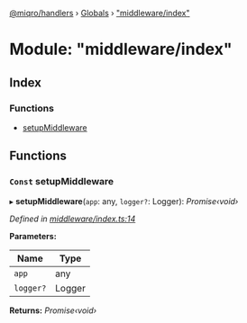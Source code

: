 [@miqro/handlers](../README.md) › [Globals](../globals.md) › ["middleware/index"](_middleware_index_.md)

# Module: "middleware/index"

## Index

### Functions

* [setupMiddleware](_middleware_index_.md#const-setupmiddleware)

## Functions

### `Const` setupMiddleware

▸ **setupMiddleware**(`app`: any, `logger?`: Logger): *Promise‹void›*

*Defined in [middleware/index.ts:14](https://github.com/claukers/miqro-express/blob/56b5831/src/middleware/index.ts#L14)*

**Parameters:**

Name | Type |
------ | ------ |
`app` | any |
`logger?` | Logger |

**Returns:** *Promise‹void›*
